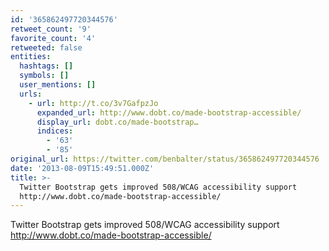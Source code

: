 ```yaml
---
id: '365862497720344576'
retweet_count: '9'
favorite_count: '4'
retweeted: false
entities:
  hashtags: []
  symbols: []
  user_mentions: []
  urls:
    - url: http://t.co/3v7GafpzJo
      expanded_url: http://www.dobt.co/made-bootstrap-accessible/
      display_url: dobt.co/made-bootstrap…
      indices:
        - '63'
        - '85'
original_url: https://twitter.com/benbalter/status/365862497720344576
date: '2013-08-09T15:49:51.000Z'
title: >-
  Twitter Bootstrap gets improved 508/WCAG accessibility support
  http://www.dobt.co/made-bootstrap-accessible/
---
```


Twitter Bootstrap gets improved 508/WCAG accessibility support http://www.dobt.co/made-bootstrap-accessible/